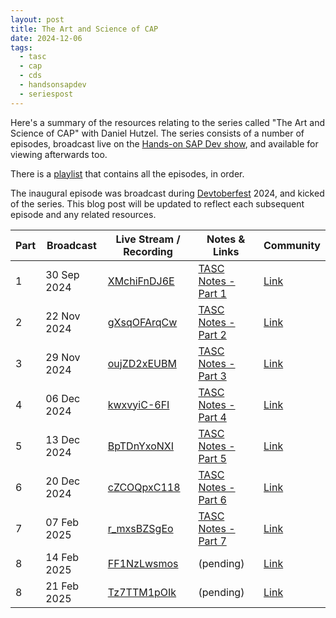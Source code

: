 ```yaml
---
layout: post
title: The Art and Science of CAP
date: 2024-12-06
tags:
  - tasc
  - cap
  - cds
  - handsonsapdev
  - seriespost
---
```

Here's a summary of the resources relating to the series called "The Art and Science of CAP" with Daniel Hutzel. The series consists of a number of episodes, broadcast live on the [Hands-on SAP Dev show][31], and available for viewing afterwards too.

There is a [playlist][10] that contains all the episodes, in order.

The inaugural episode was broadcast during [Devtoberfest][32] 2024, and kicked of the series. This blog post will be updated to reflect each subsequent episode and any related resources.

Part|Broadcast|Live Stream / Recording|Notes & Links|Community
-|-|-|-|-
1|30 Sep 2024|[XMchiFnDJ6E][1]|[TASC Notes - Part 1][11]|[Link][41]
2|22 Nov 2024|[gXsqOFArqCw][2]|[TASC Notes - Part 2][12]|[Link][42]
3|29 Nov 2024|[oujZD2xEUBM][3]|[TASC Notes - Part 3][13]|[Link][43]
4|06 Dec 2024|[kwxvyiC-6FI][4]|[TASC Notes - Part 4][14]|[Link][44]
5|13 Dec 2024|[BpTDnYxoNXI][5]|[TASC Notes - Part 5][15]|[Link][45]
6|20 Dec 2024|[cZCOQpxC118][6]|[TASC Notes - Part 6][16]|[Link][46]
7|07 Feb 2025|[r_mxsBZSgEo][7]|[TASC Notes - Part 7][17]|[Link][47]
8|14 Feb 2025|[FF1NzLwsmos][8]|(pending)|[Link][48]
8|21 Feb 2025|[Tz7TTM1pOIk][9]|(pending)|[Link][49]


[1]: https://www.youtube.com/watch?v=XMchiFnDJ6E
[2]: https://www.youtube.com/watch?v=gXsqOFArqCw
[3]: https://www.youtube.com/watch?v=oujZD2xEUBM
[4]: https://www.youtube.com/watch?v=kwxvyiC-6FI
[5]: https://www.youtube.com/watch?v=BpTDnYxoNXI
[6]: https://www.youtube.com/watch?v=cZCOQpxC118
[7]: https://www.youtube.com/watch?v=r_mxsBZSgEo
[8]: https://www.youtube.com/watch?v=FF1NzLwsmos
[9]: https://www.youtube.com/watch?v=Tz7TTM1pOIk
[11]: /blog/posts/2024/09/30/tasc-notes-part-1/
[12]: /blog/posts/2024/11/22/tasc-notes-part-2/
[13]: /blog/posts/2024/11/29/tasc-notes-part-3/
[14]: /blog/posts/2024/12/10/tasc-notes-part-4/
[15]: /blog/posts/2024/12/13/tasc-notes-part-5/
[16]: /blog/posts/2024/12/20/tasc-notes-part-6/
[17]: /blog/posts/2025/02/07/tasc-notes-part-7/
[10]: https://www.youtube.com/playlist?list=PL6RpkC85SLQAe45xlhIfhTYB9G0mdRVjI
[31]: https://community.sap.com/t5/technology-blogs-by-sap/hands-on-sap-dev-with-qmacro-onwards-and-upwards/ba-p/13396497
[32]: https://developers.sap.com/devtoberfest.html
[41]: https://community.sap.com/t5/devtoberfest/the-art-amp-science-of-cap/ec-p/13856120#M721
[42]: https://community.sap.com/t5/sap-community/the-art-and-science-of-cap-part-2-with-daniel-hutzel/ec-p/13940327
[43]: https://community.sap.com/t5/sap-community/the-art-and-science-of-cap-part-3-with-daniel-hutzel/ev-p/13948081
[44]: https://community.sap.com/t5/sap-community/the-art-and-science-of-cap-part-4-with-daniel-hutzel/ec-p/13951774
[45]: https://community.sap.com/t5/sap-community/the-art-and-science-of-cap-part-5-with-daniel-hutzel/ec-p/13957381
[46]: https://community.sap.com/t5/sap-community/the-art-and-science-of-cap-part-6-with-daniel-hutzel-holiday-season-edition/ec-p/13963130
[47]: https://community.sap.com/t5/sap-community/the-art-and-science-of-cap-part-7-with-daniel-hutzel/ec-p/13998160
[48]: https://community.sap.com/t5/sap-community/the-art-and-science-of-cap-part-8-with-daniel-hutzel/ec-p/14012833
[49]: https://community.sap.com/t5/sap-community/the-art-and-science-of-cap-part-9-with-daniel-hutzel/ec-p/14018517
